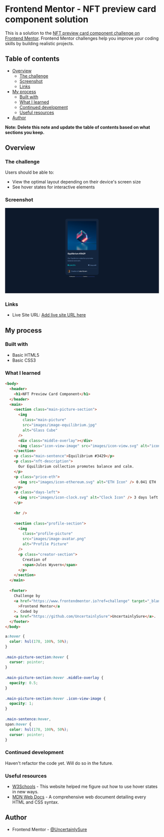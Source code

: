 # Frontend Mentor - NFT preview card component solution

This is a solution to the [NFT preview card component challenge on Frontend Mentor](https://www.frontendmentor.io/challenges/nft-preview-card-component-SbdUL_w0U). Frontend Mentor challenges help you improve your coding skills by building realistic projects.

## Table of contents

- [Overview](#overview)
  - [The challenge](#the-challenge)
  - [Screenshot](#screenshot)
  - [Links](#links)
- [My process](#my-process)
  - [Built with](#built-with)
  - [What I learned](#what-i-learned)
  - [Continued development](#continued-development)
  - [Useful resources](#useful-resources)
- [Author](#author)

**Note: Delete this note and update the table of contents based on what sections you keep.**

## Overview

### The challenge

Users should be able to:

- View the optimal layout depending on their device's screen size
- See hover states for interactive elements

### Screenshot

![](NFT-Preview-Card-Component.png)

### Links

- Live Site URL: [Add live site URL here](https://your-live-site-url.com)

## My process

### Built with

- Basic HTML5
- Basic CSS3

### What I learned

```html
<body>
  <header>
    <h1>NFT Preview Card Component</h1>
  </header>
  <main>
    <section class="main-picture-section">
      <img
        class="main-picture"
        src="images/image-equilibrium.jpg"
        alt="Glass Cube"
      />
      <div class="middle-overlay"></div>
      <img class="icon-view-image" src="images/icon-view.svg" alt="icon-view" />
    </section>
    <p class="main-sentence">Equilibrium #3429</p>
    <p class="nft-description">
      Our Equilibrium collection promotes balance and calm.
    </p>
    <p class="price-eth">
      <img src="images/icon-ethereum.svg" alt="ETH Icon" /> 0.041 ETH
    </p>
    <p class="days-left">
      <img src="images/icon-clock.svg" alt="Clock Icon" /> 3 days left
    </p>

    <hr />

    <section class="profile-section">
      <img
        class="profile-picture"
        src="images/image-avatar.png"
        alt="Profile Picture"
      />
      <p class="creator-section">
        Creation of
        <span>Jules Wyvern</span>
      </p>
    </section>
  </main>

  <footer>
    Challenge by
    <a href="https://www.frontendmentor.io?ref=challenge" target="_blank"
      >Frontend Mentor</a
    >. Coded by
    <a href="https://github.com/UncertainlySure">UncertainlySure</a>.
  </footer>
</body>
```

```css
a:hover {
  color: hsl(178, 100%, 50%);
}

.main-picture-section:hover {
  cursor: pointer;
}

.main-picture-section:hover .middle-overlay {
  opacity: 0.5;
}

.main-picture-section:hover .icon-view-image {
  opacity: 1;
}

.main-sentence:hover,
span:hover {
  color: hsl(178, 100%, 50%);
  cursor: pointer;
}
```

### Continued development

Haven't refactor the code yet. Will do so in the future.

### Useful resources

- [W3Schools](https://www.w3schools.com/default.asp) - This website helped me figure out how to use hover states in new ways.
- [MDN Web Docs](https://www.example.com) - A comprehensive web document detailing every HTML and CSS syntax.

## Author

- Frontend Mentor - [@UncertainlySure](https://www.frontendmentor.io/profile/UncertainlySure)
